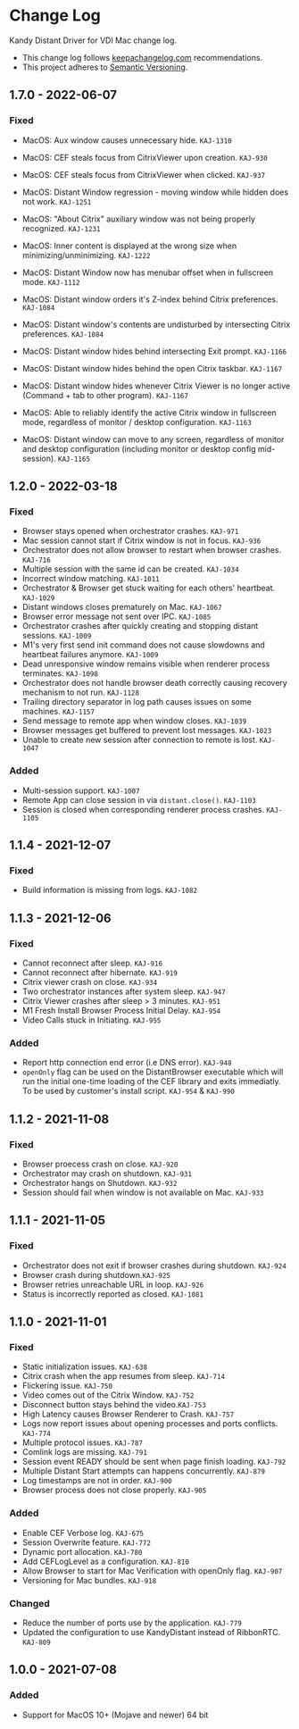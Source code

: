 # Change Log

Kandy Distant Driver for VDI Mac change log.

- This change log follows [keepachangelog.com](http://keepachangelog.com/) recommendations.
- This project adheres to [Semantic Versioning](http://semver.org/).

## 1.7.0 - 2022-06-07

### Fixed
- MacOS: Aux window causes unnecessary hide. `KAJ-1310`
- MacOS: CEF steals focus from CitrixViewer upon creation. `KAJ-930`
- MacOS: CEF steals focus from CitrixViewer when clicked. `KAJ-937`
- MacOS: Distant Window regression - moving window while hidden does not work. `KAJ-1251`
- MacOS: "About Citrix" auxiliary window was not being properly recognized. `KAJ-1231`
- MacOS: Inner content is displayed at the wrong size when minimizing/unminimizing. `KAJ-1222`
- MacOS: Distant Window now has menubar offset when in fullscreen mode. `KAJ-1112`

- MacOS: Distant window orders it's Z-index behind Citrix preferences. `KAJ-1084`
- MacOS: Distant window's contents are undisturbed by intersecting Citrix preferences. `KAJ-1084`
- MacOS: Distant window hides behind intersecting Exit prompt. `KAJ-1166`
- MacOS: Distant window hides behind the open Citrix taskbar. `KAJ-1167`
- MacOS: Distant window hides whenever Citrix Viewer is no longer active (Command + tab to other program). `KAJ-1167`

- MacOS: Able to reliably identify the active Citrix window in fullscreen mode, regardless of monitor / desktop configuration. `KAJ-1163`
- MacOS: Distant window can move to any screen, regardless of monitor and desktop configuration (including monitor or desktop config mid-session). `KAJ-1165`


## 1.2.0 - 2022-03-18

### Fixed
- Browser stays opened when orchestrator crashes. `KAJ-971`
- Mac session cannot start if Citrix window is not in focus. `KAJ-936`
- Orchestrator does not allow browser to restart when browser crashes. `KAJ-716`
- Multiple session with the same id can be created. `KAJ-1034`
- Incorrect window matching. `KAJ-1011`
- Orchestrator & Browser get stuck waiting for each others' heartbeat. `KAJ-1029`
- Distant windows closes prematurely on Mac. `KAJ-1067`
- Browser error message not sent over IPC. `KAJ-1085`
- Orchestrator crashes after quickly creating and stopping distant sessions. `KAJ-1009`
- M1's very first send init command does not cause slowdowns and heartbeat failures anymore. `KAJ-1009`
- Dead unresponsive window remains visible when renderer process terminates. `KAJ-1098`
- Orchestrator does not handle browser death correctly causing recovery mechanism to not run. `KAJ-1128`
- Trailing directory separator in log path causes issues on some machines. `KAJ-1157`
- Send message to remote app when window closes. `KAJ-1039`
- Browser messages get buffered to prevent lost messages. `KAJ-1023`
- Unable to create new session after connection to remote is lost. `KAJ-1047`

### Added
- Multi-session support. `KAJ-1007`
- Remote App can close session in via `distant.close()`. `KAJ-1103`
- Session is closed when corresponding renderer process crashes. `KAJ-1105`

## 1.1.4 - 2021-12-07

### Fixed

- Build information is missing from logs. `KAJ-1082`

## 1.1.3 - 2021-12-06

### Fixed

- Cannot reconnect after sleep. `KAJ-916`
- Cannot reconnect after hibernate. `KAJ-919`
- Citrix viewer crash on close. `KAJ-934`
- Two orchestrator instances after system sleep. `KAJ-947`
- Citrix Viewer crashes after sleep > 3 minutes. `KAJ-951`
- M1 Fresh Install Browser Process Initial Delay. `KAJ-954`
- Video Calls stuck in Initiating. `KAJ-955`

### Added

- Report http connection end error (i.e DNS error). `KAJ-948`
- `openOnly` flag can be used on the DistantBrowser executable which will run the initial one-time loading of the CEF library and exits immediatly. To be used by customer's install script. `KAJ-954` & `KAJ-990`

## 1.1.2 - 2021-11-08

### Fixed

- Browser proecess crash on close. `KAJ-920`
- Orchestrator may crash on shutdown. `KAJ-931`
- Orchestrator hangs on Shutdown. `KAJ-932`
- Session should fail when window is not available on Mac. `KAJ-933`

## 1.1.1 - 2021-11-05

### Fixed

- Orchestrator does not exit if browser crashes during shutdown. `KAJ-924`
- Browser crash during shutdown.`KAJ-925`
- Browser retries unreachable URL in loop. `KAJ-926`
- Status is incorrectly reported as closed. `KAJ-1081`

## 1.1.0 - 2021-11-01

### Fixed

- Static initialization issues. `KAJ-638`
- Citrix crash when the app resumes from sleep. `KAJ-714`
- Flickering issue. `KAJ-750`
- Video comes out of the Citrix Window. `KAJ-752`
- Disconnect button stays behind the video.`KAJ-753`
- High Latency causes Browser Renderer to Crash. `KAJ-757`
- Logs now report issues about opening processes and ports conflicts. `KAJ-774`
- Multiple protocol issues. `KAJ-787`
- Comlink logs are missing. `KAJ-791`
- Session event READY should be sent when page finish loading. `KAJ-792`
- Multiple Distant Start attempts can happens concurrently. `KAJ-879`
- Log timestamps are not in order. `KAJ-900`
- Browser process does not close properly. `KAJ-905`

### Added

- Enable CEF Verbose log. `KAJ-675`
- Session Overwrite feature. `KAJ-772`
- Dynamic port allocation. `KAJ-780`
- Add CEFLogLevel as a configuration. `KAJ-810`
- Allow Browser to start for Mac Verification with openOnly flag. `KAJ-907`
- Versioning for Mac bundles. `KAJ-918`

### Changed

- Reduce the number of ports use by the application. `KAJ-779`
- Updated the configuration to use KandyDistant instead of RibbonRTC. `KAJ-809`

## 1.0.0 - 2021-07-08

### Added

- Support for MacOS 10+ (Mojave and newer) 64 bit
